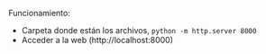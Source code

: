 Funcionamiento:
- Carpeta donde están los archivos, `python -m http.server 8000`
- Acceder a la web (http://localhost:8000)
